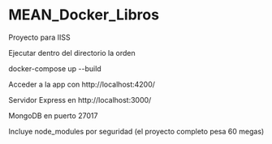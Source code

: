 # MEAN_Docker_Libros
Proyecto para IISS


Ejecutar dentro del directorio la orden

docker-compose up --build

Acceder a la app con http://localhost:4200/

Servidor Express en http://localhost:3000/

MongoDB en puerto 27017

Incluye node_modules por seguridad (el proyecto completo pesa 60 megas)

